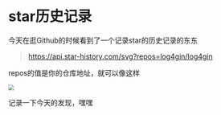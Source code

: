 # star历史记录

今天在逛Github的时候看到了一个记录star的历史记录的东东

> https://api.star-history.com/svg?repos=log4gin/log4gin

repos的值是你的仓库地址，就可以像这样

<img src="https://api.star-history.com/svg?repos=log4gin/log4gin" style="zoom:70%;" />

记录一下今天的发现，嘿嘿
